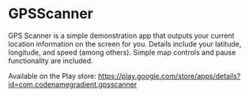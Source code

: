 # GPSScanner
GPS Scanner is a simple demonstration app that outputs your current location information on the screen for you. Details include your latitude, longitude, and speed (among others). Simple map controls and pause functionality are included.

Available on the Play store: https://play.google.com/store/apps/details?id=com.codenamegradient.gpsscanner
